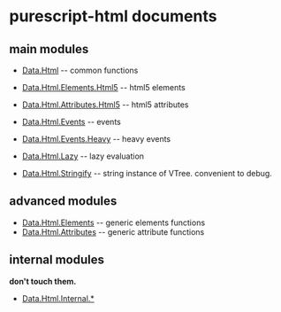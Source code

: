 purescript-html documents
===

main modules
---
* [Data.Html](Data/Html.md) -- common functions
* [Data.Html.Elements.Html5](Data/Html/Elements/Html5.md) -- html5 elements
* [Data.Html.Attributes.Html5](Data/Html/Attributes/Html5.md) -- html5 attributes

* [Data.Html.Events](Data/Html/Events.md) -- events
* [Data.Html.Events.Heavy](Data/Html/Events/Heavy.md) -- heavy events

* [Data.Html.Lazy](Data/Html/Lazy.md) -- lazy evaluation

* [Data.Html.Stringify](Data/Html/Stringify.md) -- string instance of VTree. convenient to debug.

advanced modules
---
* [Data.Html.Elements](Data/Html/Elements.md) -- generic elements functions
* [Data.Html.Attributes](Data/Html/Attributes.md) -- generic attribute functions

internal modules
---
**don't touch them.**

* [Data.Html.Internal.*](Data/Html/Internal)
